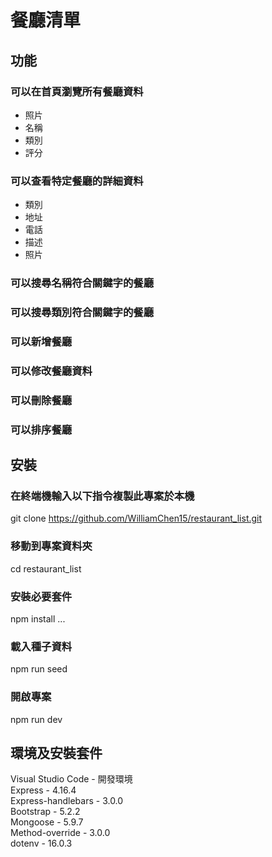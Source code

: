 # 餐廳清單  

## 功能  
### 可以在首頁瀏覽所有餐廳資料  
- 照片  
- 名稱  
- 類別  
- 評分  
### 可以查看特定餐廳的詳細資料  
- 類別  
- 地址  
- 電話  
- 描述  
- 照片    
### 可以搜尋名稱符合關鍵字的餐廳  
### 可以搜尋類別符合關鍵字的餐廳  
### 可以新增餐廳  
### 可以修改餐廳資料  
### 可以刪除餐廳  
### 可以排序餐廳  

## 安裝  
### 在終端機輸入以下指令複製此專案於本機
git clone https://github.com/WilliamChen15/restaurant_list.git
### 移動到專案資料夾
cd restaurant_list
### 安裝必要套件
npm install ...
### 載入種子資料  
npm run seed
### 開啟專案
npm run dev

## 環境及安裝套件
Visual Studio Code - 開發環境  
Express - 4.16.4  
Express-handlebars - 3.0.0  
Bootstrap - 5.2.2  
Mongoose - 5.9.7  
Method-override - 3.0.0  
dotenv - 16.0.3  

